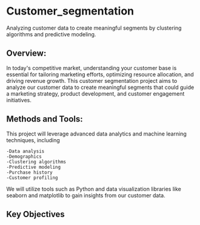 # Customer_segmentation
Analyzing customer data to create meaningful segments by clustering algorithms and predictive modeling.


## Overview:
In today's competitive market, understanding your customer base is essential for tailoring marketing efforts, optimizing resource allocation, and driving revenue growth. This customer segmentation project aims to analyze our customer data to create meaningful segments that could guide a marketing strategy, product development, and customer engagement initiatives.

## Methods and Tools:
This project will leverage advanced data analytics and machine learning techniques, including
```
-Data analysis
-Demographics
-Clustering algorithms
-Predictive modeling 
-Purchase history
-Customer profiling
```
We will utilize tools such as Python and data visualization libraries like seaborn and matplotlib to gain insights from our customer data.

## Key Objectives
